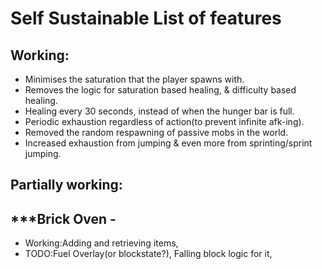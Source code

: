 # Self Sustainable List of features


## Working:


* Minimises the saturation that the player spawns with.
* Removes the logic for saturation based healing, & difficulty based healing.
* Healing every 30 seconds, instead of when the hunger bar is full.
* Periodic exhaustion regardless of action(to prevent infinite afk-ing).
* Removed the random respawning of passive mobs in the world.
* Increased exhaustion from jumping & even more from sprinting/sprint jumping.


## Partially working:
## ***Brick Oven -
* Working:Adding and retrieving items, 
* TODO:Fuel Overlay(or blockstate?), Falling block logic for it,


